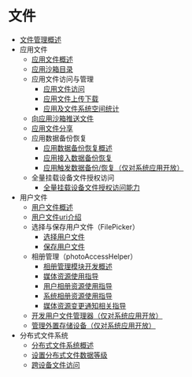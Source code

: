 # 文件

- [文件管理概述](file-management-overview.md)
- 应用文件
  - [应用文件概述](app-file-overview.md)
  - [应用沙箱目录](app-sandbox-directory.md)
  - 应用文件访问与管理
    - [应用文件访问](app-file-access.md)
    - [应用文件上传下载](app-file-upload-download.md)
    - [应用及文件系统空间统计](app-fs-space-statistics.md)
  - [向应用沙箱推送文件](send-file-to-app-sandbox.md)
  - [应用文件分享](share-app-file.md)
  - 应用数据备份恢复
    - [应用数据备份恢复概述](app-file-backup-overview.md)
    - [应用接入数据备份恢复](app-file-backup-extension.md)
    - [应用触发数据备份/恢复（仅对系统应用开放）](app-file-backup.md)
  - 全量挂载设备文件授权访问
    - [全量挂载设备文件授权访问能力](app-file-full-mount-device-permission.md)
- 用户文件
  - [用户文件概述](user-file-overview.md)
  - [用户文件uri介绍](user-file-uri-intro.md)
  - 选择与保存用户文件（FilePicker）
    - [选择用户文件](select-user-file.md)
    - [保存用户文件](save-user-file.md)
  - 相册管理（photoAccessHelper）
    - [相册管理模块开发概述](photoAccessHelper-overview.md)
    - [媒体资源使用指导](photoAccessHelper-resource-guidelines.md)
    - [用户相册资源使用指导](photoAccessHelper-userAlbum-guidelines.md)
    - [系统相册资源使用指导](photoAccessHelper-systemAlbum-guidelines.md)
    - [媒体资源变更通知相关指导](photoAccessHelper-notify-guidelines.md)
  - [开发用户文件管理器（仅对系统应用开放）](dev-user-file-manager.md)
  - [管理外置存储设备（仅对系统应用开放）](manage-external-storage.md)
- 分布式文件系统
  - [分布式文件系统概述](distributed-fs-overview.md)
  - [设置分布式文件数据等级](set-security-label.md)
  - [跨设备文件访问](file-access-across-devices.md)